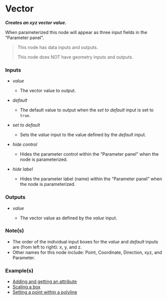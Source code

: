 # Vector

**_Creates an xyz vector value._**

When parameterized this node will appear as three input fields in the “Parameter panel”.

> This node has data inputs and outputs.
>
> This node does NOT have geometry inputs and outputs.


### Inputs

* _value_

  * The vector value to output.

* _default_

  * The default value to output when the _set to default_ input is set to `true`.

* _set to default_

  * Sets the _value_ input to the value defined by the _default_ input.

* _hide control_

  * Hides the parameter control within the “Parameter panel” when the node is parameterized.

* _hide label_

  * Hides the parameter label (name) within the “Parameter panel” when the node is parameterized.


### Outputs

* _value_

  * The vector value as defined by the _value_ input.


### Note(s)



* The order of the individual input boxes for the _value_ and _default_ inputs are (from left to right): x, y, and z.
* Other names for this node include: Point, Coordinate, Direction, xyz, and Parameter.


### Example(s)


* <a href="https://creator.trimble.com/graph?assetURI=whp:dc99eca7-c20c-4256-8fc2-d505f2e00029&version=latest" target="_blank">Adding and getting an attribute</a>
* <a href="https://creator.trimble.com/graph?assetURI=whp:2b2bfb2f-ffeb-4cd3-ae15-fe1f0b59cf33&version=latest" target="_blank">Scaling a box</a>
* <a href="https://creator.trimble.com/graph?assetURI=whp:12e6e13a-5702-4623-807b-e0449f690afa&version=latest" target="_blank">Setting a point within a polyline</a>
